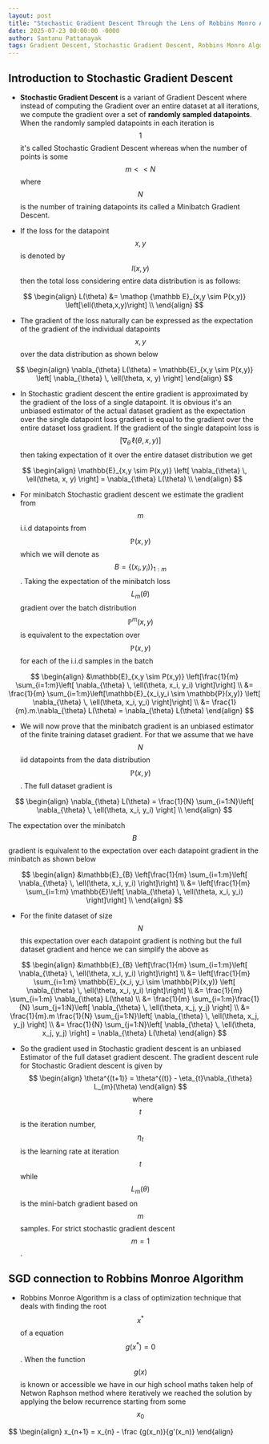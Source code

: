 ```yaml
---
layout: post
title: "Stochastic Gradient Descent Through the Lens of Robbins Monro Algorithm"
date: 2025-07-23 00:00:00 -0000
author: Santanu Pattanayak
tags: Gradient Descent, Stochastic Gradient Descent, Robbins Monro Algorithm 
---
```


## Introduction to Stochastic Gradient Descent 

* **Stochastic Gradient Descent** is a variant of Gradient Descent where instead of computing the Gradient over an entire dataset at all iterations, we compute the gradient over a set of **randomly sampled datapoints**. When the randomly sampled datapoints in each iteration is $$1$$ it's called Stochastic Gradient Descent whereas when the number of points is some $$m << N$$ where $$N$$ is the number of training datapoints its called a Minibatch Gradient Descent.

* If the loss for the datapoint $$x,y$$ is denoted by $$l(x,y)$$ then the total loss considering entire data distribution is as follows:
  
$$
\begin{align}
L(\theta) &= \mathop {\mathbb E}_{x,y \sim P(x,y)} \left[\ell(\theta,x,y)\right] \\
\end{align}
$$

* The gradient of the loss naturally can be expressed as the expectation of the gradient of the individual datapoints $$x,y$$ over the data distribution as shown below

$$
\begin{align}
\nabla_{\theta} L(\theta) = \mathbb{E}_{x,y \sim P(x,y)} \left[ \nabla_{\theta} \, \ell(\theta, x, y) \right]
\end{align}
$$

* In Stochastic gradient descent the entire gradient is approximated by the gradient of the loss of a single datapoint. It is obvious it's an unbiased estimator of the actual dataset gradient as the expectation over the single datapoint loss gradient is equal to the gradient over the entire dataset loss gradient.
 If the gradient of the single datapoint loss is $$\left[ \nabla_{\theta} \, \ell(\theta, x, y) \right]$$ then taking expectation of it over the entire dataset distribution we get

$$
\begin{align}
\mathbb{E}_{x,y \sim P(x,y)} \left[ \nabla_{\theta} \, \ell(\theta, x, y) \right] = \nabla_{\theta} L(\theta) \\
\end{align}
$$

* For minibatch Stochastic gradient descent we estimate the gradient from $$m$$ i.i.d datapoints from $$\mathbb{P}(x,y)$$ which we will denote as $$B=\{(x_i,y_i)\}_{1:m}$$  . Taking the expectation of the minibatch loss $$L_m(\theta)$$ gradient over the batch distribution $$\mathbb{P}^{m}(x,y)$$ is equivalent to the expectation over $$\mathbb{P}(x,y)$$ for each of the i.i.d samples in the batch

$$
\begin{align}
&\mathbb{E}_{x,y \sim P(x,y)} \left[\frac{1}{m} \sum_{i=1:m}\left[ \nabla_{\theta} \, \ell(\theta, x_i, y_i) \right]\right] \\
&= \frac{1}{m} \sum_{i=1:m}\left[\mathbb{E}_{x_i,y_i \sim \mathbb{P}(x,y)} \left[ \nabla_{\theta} \, \ell(\theta, x_i, y_i) \right]\right] \\
&= \frac{1}{m}.m.\nabla_{\theta} L(\theta) = \nabla_{\theta} L(\theta) 
\end{align}
$$

* We will now prove that the minibatch gradient is an unbiased estimator of the finite training dataset gradient. For that we assume that we have $$N$$ iid datapoints from the data distribution $$\mathbb{P}(x,y)$$. The full dataset gradient is 

$$
\begin{align}
\nabla_{\theta} L(\theta)  = \frac{1}{N} \sum_{i=1:N}\left[ \nabla_{\theta} \, \ell(\theta, x_i, y_i) \right] \\
\end{align}
$$

The expectation over the minibatch $$B$$ gradient is equivalent to the expectation over each datapoint gradient in the minibatch as shown below

$$
\begin{align}
&\mathbb{E}_{B} \left[\frac{1}{m} \sum_{i=1:m}\left[ \nabla_{\theta} \, \ell(\theta, x_i, y_i) \right]\right] \\
&= \left[\frac{1}{m} \sum_{i=1:m} \mathbb{E}\left[ \nabla_{\theta} \, \ell(\theta, x_i, y_i) \right]\right] \\
\end{align}
$$

* For the finite dataset of size $$N$$ this expectation over each datapoint gradient is nothing but the full dataset gradient and hence we can simplify the above as 

$$
\begin{align}
&\mathbb{E}_{B} \left[\frac{1}{m} \sum_{i=1:m}\left[ \nabla_{\theta} \, \ell(\theta, x_i, y_i) \right]\right] \\
&= \left[\frac{1}{m} \sum_{i=1:m} \mathbb{E}_{x_i, y_i \sim \mathbb{P}(x,y)} \left[ \nabla_{\theta} \, \ell(\theta, x_i, y_i) \right]\right] \\
&= \frac{1}{m} \sum_{i=1:m} \nabla_{\theta} L(\theta)   \\
&= \frac{1}{m} \sum_{i=1:m}\frac{1}{N} \sum_{j=1:N}\left[ \nabla_{\theta} \, \ell(\theta, x_j, y_j) \right] \\
&= \frac{1}{m}.m \frac{1}{N} \sum_{j=1:N}\left[ \nabla_{\theta} \, \ell(\theta, x_j, y_j) \right] \\
&= \frac{1}{N} \sum_{j=1:N}\left[ \nabla_{\theta} \, \ell(\theta, x_j, y_j) \right] = \nabla_{\theta} L(\theta)
\end{align}
$$

* So the gradient used in Stochastic gradient descent is an unbiased Estimator of the full dataset gradient descent. The gradient descent rule for Stochastic Gradient descent is given by
$$
\begin{align}
\theta^{(t+1)} = \theta^{(t)} - \eta_{t}\nabla_{\theta} L_{m}(\theta)
\end{align}
$$
&emsp;&emsp;&emsp;&emsp;&emsp;&emsp;&emsp;&emsp;&emsp;&emsp;&emsp;&emsp;&emsp;&emsp;&emsp;&emsp;where $$t$$ is the iteration number, $$\eta_{t}$$ is the learning rate at iteration $$t$$ while $$L_{m}(\theta)$$ is the mini-batch gradient based on $$m$$ samples. For strict stochastic gradient descent $$m= 1$$.

## SGD connection to Robbins Monroe Algorithm

* Robbins Monroe Algorithm is a class of optimization technique that deals with finding the root $$x^{*} $$ of a equation $$g(x^{*}) = 0$$. When the function $$g(x)$$ is known or accessible we have in our high school maths taken help of Netwon Raphson method where iteratively we reached the solution by applying the below recurrence starting from some $$x_0$$

$$
\begin{align}
x_{n+1} = x_{n} - \frac {g(x_n)}{g'(x_n)} 
\end{align}

 



 






